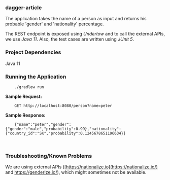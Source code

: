 ### dagger-article

The application takes the name of a person as input and returns his probable 'gender' and 'nationality' percentage. 

The REST endpoint is exposed using *Undertow* and to call the external APIs, we use *Java 11*. Also, the test cases are written using *JUnit 5*.



### Project Dependencies

Java 11



### Running the Application

```
	./gradlew run
```

**Sample Request:**

```
	GET http://localhost:8080/person?name=peter
```

**Sample Response:**

```
	{"name":"peter","gender":{"gender":"male","probability":0.99},"nationality":{"country_id":"SK","probability":0.1245678651196634}}
```

​		

### Troubleshooting/Known Problems

We are using external APIs ([https://nationalize.io](https://nationalize.io/) and https://genderize.io/), which might sometimes not be available.


